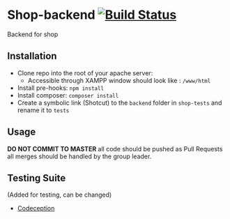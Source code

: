 # Shop-backend [![Build Status](https://travis-ci.com/SparrowOchon/shop-backend.svg?token=mTqPkKu27hyEtBLahCMN&branch=master)](https://travis-ci.com/SparrowOchon/shop-backend)

Backend for shop

## Installation

- Clone repo into the root of your apache server:
  - Accessible through XAMPP window should look like : `/www/html`
- Install pre-hooks: `npm install`
- Install composer: `composer install`
- Create a symbolic link (Shotcut) to the `backend` folder in `shop-tests` and rename it to `tests`

## Usage

**DO NOT COMMIT TO MASTER** all code should be pushed as Pull Requests all merges should be handled by the group leader.

## Testing Suite

(Added for testing, can be changed)

- [Codeception](https://codeception.com/quickstart)
